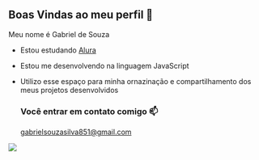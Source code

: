 ## Boas Vindas ao meu perfil 💙

Meu nome é Gabriel de Souza 

- Estou estudando [Alura](https://www.alura.com.br)
- Estou me desenvolvendo na linguagem JavaScript
- Utilizo esse espaço para minha ornazinação e compartilhamento dos meus projetos desenvolvidos

  ### Você entrar em contato comigo 📫

  gabrielsouzasilva851@gmail.com

![](  https://media1.tenor.com/m/Nv550-6u0IsAAAAC/hxh-thumbs.gif)

